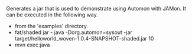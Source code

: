 Generates a jar that is used to demonstrate using Automon with JAMon. It can be executed in the following way.
* from the 'examples' directory.
* fat/shaded jar - java -Dorg.automon=sysout -jar target/helloworld_woven-1.0.4-SNAPSHOT-shaded.jar 10 
* mvn exec:java